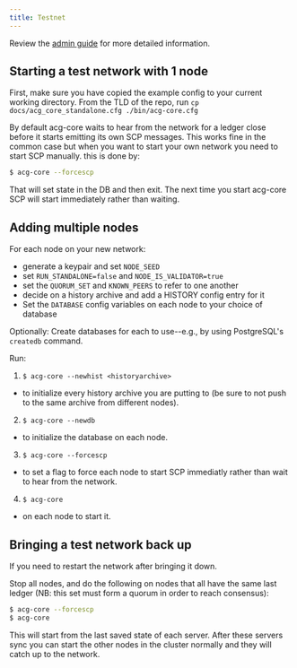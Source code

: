```yaml
---
title: Testnet
---
```


Review the [admin guide](./admin.md) for more detailed information.

## Starting a test network with 1 node

First, make sure you have copied the example config to your current working directory.
From the TLD of the repo, run
`cp docs/acg_core_standalone.cfg ./bin/acg-core.cfg`

By default acg-core waits to hear from the network for a ledger close before
it starts emitting its own SCP messages. This works fine in the common case but
when you want to start your own network you need to start SCP manually.
this is done by:

```sh
$ acg-core --forcescp
```

That will set state in the DB and then exit. The next time you start
acg-core SCP will start immediately rather than waiting.


## Adding multiple nodes

For each node on your new network:
* generate a keypair and set `NODE_SEED`
* set `RUN_STANDALONE=false` and `NODE_IS_VALIDATOR=true`
* set the `QUORUM_SET` and `KNOWN_PEERS` to refer to one another
* decide on a history archive and add a HISTORY config entry for it
* Set the `DATABASE` config variables on each node to your choice of database

Optionally: Create databases for each to use--e.g., by using PostgreSQL's `createdb` command.

Run:

1. `$ acg-core --newhist <historyarchive>`
  - to initialize every history archive you are putting to (be sure to not push to the same archive from different nodes).
2. `$ acg-core --newdb`
  - to initialize the database on each node. 
3. `$ acg-core --forcescp`
  - to set a flag to force each node to start SCP immediatly rather than wait to hear from the network. 
4. `$ acg-core` 
  - on each node to start it.

## Bringing a test network back up
If you need to restart the network after bringing it down.

Stop all nodes, and do the following on nodes that all have the same last ledger (NB: this set must form a quorum in order to reach consensus):

```sh
$ acg-core --forcescp
$ acg-core
```

This will start from the last saved state of each server. After these servers sync you can start the other nodes in the cluster normally and they will catch up to the network.

